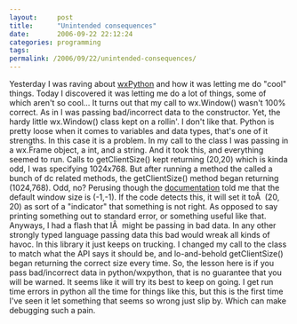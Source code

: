 ```yaml
---
layout:     post
title:      "Unintended consequences"
date:       2006-09-22 22:12:24
categories: programming
tags:  
permalink: /2006/09/22/unintended-consequences/
---
```

Yesterday I was raving about [wxPython](http://ironboundsoftware.com/blog/2006/09/21/wxpython/) and how it was letting me do "cool" things. Today I discovered it was letting me do a lot of things, some of which aren't so cool... It turns out that my call to wx.Window() wasn't 100% correct. As in I was passing bad/incorrect data to the constructor. Yet, the hardy little wx.Window() class kept on a rollin'. I don't like that. Python is pretty loose when it comes to variables and data types, that's one of it strengths. In this case it is a problem. In my call to the class I was passing in a wx.Frame object, a int, and a string. And it took this, and everything seemed to run. Calls to getClientSize() kept returning (20,20) which is kinda odd, I was specifying 1024x768. But after running a method the called a bunch of dc related methods, the getClientSize() method began returning (1024,768). Odd, no? Perusing though the [documentation](http://www.wxpython.org/onlinedocs.php) told me that the default window size is (-1,-1). If the code detects this, it will set it toÂ  (20, 20) as sort of a "indicator" that something is not right. As opposed to say printing something out to standard error, or something useful like that. Anyways, I had a flash that IÂ  might be passing in bad data. In any other strongly typed language passing data this bad would wreak all kinds of havoc. In this library it just keeps on trucking. I changed my call to the class to match what the API says it should be, and lo-and-behold getClientSize() began returning the correct size every time. So, the lesson here is if you pass bad/incorrect data in python/wxpython, that is no guarantee that you will be warned. It seems like it will try its best to keep on going. I get run time errors in python all the time for things like this, but this is the first time I've seen it let something that seems so wrong just slip by. Which can make debugging such a pain.
